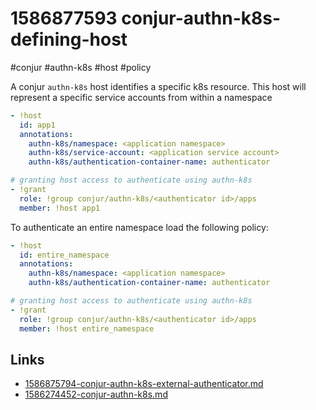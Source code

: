 # 1586877593 conjur-authn-k8s-defining-host
#conjur #authn-k8s #host #policy

A conjur `authn-k8s` host identifies a specific k8s resource.
This host will represent a specific service accounts from within a namespace
```yaml
- !host
  id: app1
  annotations:
    authn-k8s/namespace: <application namespace>
    authn-k8s/service-account: <application service account>
    authn-k8s/authentication-container-name: authenticator

# granting host access to authenticate using authn-k8s
- !grant
  role: !group conjur/authn-k8s/<authenticator id>/apps
  member: !host app1
```

To authenticate an entire namespace load the following policy:
```yaml
- !host
  id: entire_namespace
  annotations:
    authn-k8s/namespace: <application namespace>
    authn-k8s/authentication-container-name: authenticator

# granting host access to authenticate using authn-k8s
- !grant
  role: !group conjur/authn-k8s/<authenticator id>/apps
  member: !host entire_namespace
```



## Links
- [1586875794-conjur-authn-k8s-external-authenticator.md](1586875794-conjur-authn-k8s-external-authenticator.md)
- [1586274452-conjur-authn-k8s.md](1586274452-conjur-authn-k8s.md)
